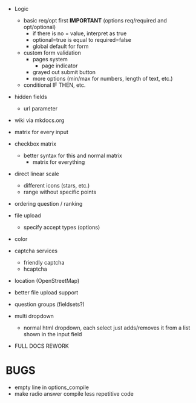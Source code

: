 - Logic
	- basic req/opt first **IMPORTANT** (options req/required and opt/optional)
		- if there is no = value, interpret as true
		- optional=true is equal to required=false
        - global default for form
	- custom form validation
		- pages system
			- page indicator
		- grayed out submit button
		- more options (min/max for numbers, length of text, etc.)
	- conditional IF THEN, etc.
- hidden fields
	- url parameter
- wiki via mkdocs.org
- matrix for every input
- checkbox matrix
	- better syntax for this and normal matrix
		- matrix for everything
- direct linear scale
	- different icons (stars, etc.)
	- range without specific points
- ordering question / ranking
- file upload
	- specify accept types (options)
- color
- captcha services
	- friendly captcha
	- hcaptcha
- location (OpenStreetMap)

- better file upload support
- question groups (fieldsets?)

- multi dropdown
	- normal html dropdown, each select just adds/removes it from a list shown in the input field

- FULL DOCS REWORK

# BUGS

- empty line in options_compile
- make radio answer compile less repetitive code